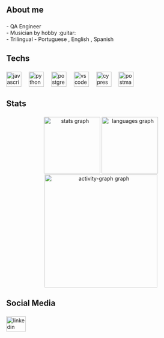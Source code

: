 <h2 align="left">About me</h2>

###

<p align="left">- QA Engineer <br>- Musician by hobby :guitar: <br>- Trilingual - Portuguese , English , Spanish </p>

###

<h2 align="left">Techs</h2>

###

<div align="left">
  <img src="https://skillicons.dev/icons?i=js" height="40" alt="javascript logo"  />
  <img width="12" />
  <img src="https://skillicons.dev/icons?i=py" height="40" alt="python logo"  />
  <img width="12" />
  <img src="https://skillicons.dev/icons?i=postgres" height="40" alt="postgresql logo"  />
  <img width="12" />
  <img src="https://skillicons.dev/icons?i=vscode" height="40" alt="vscode logo"  />
  <img width="12" />
  <img src="https://skillicons.dev/icons?i=cypress" height="40" alt="cypress logo"  />
  <img width="12" />
  <img src="https://skillicons.dev/icons?i=postman" height="40" alt="postman logo"  />
</div>

###

<h2 align="left">Stats</h2>

###

<div align="center">
  <img src="https://github-readme-stats.vercel.app/api?username=felipeenge&hide_title=false&hide_rank=false&show_icons=true&include_all_commits=true&count_private=true&disable_animations=false&theme=merko&locale=en&hide_border=false&order=1" height="150" alt="stats graph"  />
  <img src="https://github-readme-stats.vercel.app/api/top-langs?username=felipeenge&locale=en&hide_title=false&layout=compact&card_width=320&langs_count=5&theme=merko&hide_border=false&order=2" height="150" alt="languages graph"  />
  <img src="https://github-readme-activity-graph.vercel.app/graph?username=felipeenge&radius=16&theme=merko&area=true&order=5" height="300" alt="activity-graph graph"  />
</div>

###

<h2 align="left">Social Media</h2>

###

<div align="left">
  <a href="https://www.linkedin.com/in/felipeoliveira-eng/" target="_blank">
    <img src="https://raw.githubusercontent.com/maurodesouza/profile-readme-generator/master/src/assets/icons/social/linkedin/default.svg" width="52" height="40" alt="linkedin logo"  />
  </a>
</div>

###
